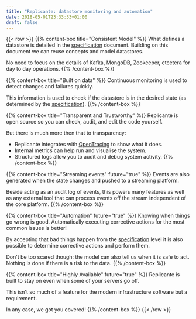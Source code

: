```yaml
---
title: "Replicante: datastore monitoring and automation"
date: 2018-05-01T23:33:33+01:00
draft: false
---
```


{{< row >}}
{{% content-box title="Consistent Model" %}}
What defines a datastore is detailed in the [specification](docs/specs/) document.
Building on this document we can reuse concepts and model datastores.

No need to focus on the details of Kafka, MongoDB, Zookeeper, etcetera for day to day operations.
{{% /content-box %}}


{{% content-box title="Built on data" %}}
Continuous monitoring is used to detect changes and failures quickly.

This information is used to check if the datastore is in the desired state
(as determined by the [specification](docs/specs/)).
{{% /content-box %}}


{{% content-box title="Transparent and Trustworthy" %}}
Replicante is open source so you can check, audit, and edit the code yourself.

But there is much more then that to transparency:

  * Replicante integrates with [OpenTracing](http://opentracing.io/) to show what it does.
  * Internal metrics can help run and visualise the system.
  * Structured logs allow you to audit and debug system activity.
{{% /content-box %}}


{{% content-box title="Streaming events" future="true" %}}
Events are also generated when the state changes and pushed to a streaming platform.

Beside acting as an audit log of events, this powers many features as well as any
external tool that can process events off the stream independent of the core platform.
{{% /content-box %}}


{{% content-box title="Automation" future="true" %}}
Knowing when things go wrong is good.
Automatically executing corrective actions for the most common issues is better!

By accepting that bad things happen from the [specification](docs/specs/) level
it is also possible to determine corrective actions and perform them.

Don't be too scared though: the model can also tell us when it is safe to act.
Nothing is done if there is a risk to the data.
{{% /content-box %}}


{{% content-box title="Highly Available" future="true" %}}
Replicante is built to stay on even when some of your servers go off.

This isn't so much of a feature for the modern infrastructure software but a requirement.

In any case, we got you covered!
{{% /content-box %}}
{{< /row >}}
